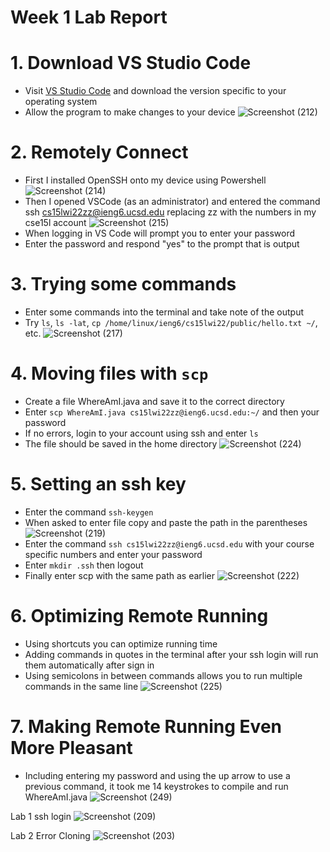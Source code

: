 # Week 1 Lab Report
# 1. Download VS Studio Code
* Visit [VS Studio Code](https://code.visualstudio.com/) and download the version specific to your operating system
* Allow the program to make changes to your device
![Screenshot (212)](https://user-images.githubusercontent.com/97714738/149594512-b2872969-2512-4394-93c4-935c77cf27d7.png)


# 2. Remotely Connect
* First I installed OpenSSH onto my device using Powershell
![Screenshot (214)](https://user-images.githubusercontent.com/97714738/149594721-b847e8d6-c182-4abb-9cb1-eb031589cfe0.png)
* Then I opened VSCode (as an administrator) and entered the command ssh cs15lwi22zz@ieng6.ucsd.edu replacing zz with the numbers in my cse15l account
![Screenshot (215)](https://user-images.githubusercontent.com/97714738/149594908-ce42b428-dd59-4a24-9ca8-878cb7f38590.png)
* When logging in VS Code will prompt you to enter your password
* Enter the password and respond "yes" to the prompt that is output


# 3. Trying some commands
* Enter some commands into the terminal and take note of the output
* Try `ls`, `ls -lat`, `cp /home/linux/ieng6/cs15lwi22/public/hello.txt ~/`, etc.
![Screenshot (217)](https://user-images.githubusercontent.com/97714738/149595641-02271338-7868-4ea8-9b06-3e565f4b7ff8.png)


# 4. Moving files with `scp`
* Create a file WhereAmI.java and save it to the correct directory
* Enter `scp WhereAmI.java cs15lwi22zz@ieng6.ucsd.edu:~/` and then your password
* If no errors, login to your account using ssh and enter `ls`
* The file should be saved in the home directory
![Screenshot (224)](https://user-images.githubusercontent.com/97714738/149597220-5640f9d6-dd2c-47b1-837b-409c60ec57ec.png)


# 5. Setting an ssh key
* Enter the command `ssh-keygen`
* When asked to enter file copy and paste the path in the parentheses
![Screenshot (219)](https://user-images.githubusercontent.com/97714738/149596505-37b3b2a5-9a5b-4a05-bbd7-d9dcd2eaac5f.png)
* Enter the command `ssh cs15lwi22zz@ieng6.ucsd.edu` with your course specific numbers and enter your password
* Enter `mkdir .ssh` then logout
* Finally enter scp with the same path as earlier
![Screenshot (222)](https://user-images.githubusercontent.com/97714738/149596667-b3356a2b-9feb-4d44-8a4e-ac1455aa541f.png)


# 6. Optimizing Remote Running
* Using shortcuts you can optimize running time
* Adding commands in quotes in the terminal after your ssh login will run them automatically after sign in
* Using semicolons in between commands allows you to run multiple commands in the same line
![Screenshot (225)](https://user-images.githubusercontent.com/97714738/149597655-58f07aee-6155-436d-81a1-15494427a621.png)

# 7. Making Remote Running Even More Pleasant
* Including entering my password and using the up arrow to use a previous command, it took me 14 keystrokes to compile and run WhereAmI.java
![Screenshot (249)](https://user-images.githubusercontent.com/97714738/151631868-d1e0ef4a-a7d6-45fa-b57a-c789149f6a75.png)






Lab 1
ssh login
![Screenshot (209)](https://user-images.githubusercontent.com/97714738/149445964-59cf427a-3df6-425d-a32e-65c736db4c6a.png)



Lab 2 Error Cloning
![Screenshot (203)](https://user-images.githubusercontent.com/97714738/149445550-a8c4b077-5432-458b-9959-6350be97af88.png)
